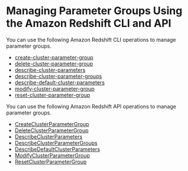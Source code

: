 # Managing Parameter Groups Using the Amazon Redshift CLI and API<a name="manage-parameter-groups-api-cli"></a>

You can use the following Amazon Redshift CLI operations to manage parameter groups\.
+ [create\-cluster\-parameter\-group](https://docs.aws.amazon.com/cli/latest/reference/redshift/create-cluster-parameter-group.html)
+ [delete\-cluster\-parameter\-group](https://docs.aws.amazon.com/cli/latest/reference/redshift/delete-cluster-parameter-group.html)
+ [describe\-cluster\-parameters](https://docs.aws.amazon.com/cli/latest/reference/redshift/describe-cluster-parameters.html)
+ [describe\-cluster\-parameter\-groups](https://docs.aws.amazon.com/cli/latest/reference/redshift/describe-cluster-parameter-groups.html)
+ [describe\-default\-cluster\-parameters](https://docs.aws.amazon.com/cli/latest/reference/redshift/describe-default-cluster-parameters.html)
+ [modify\-cluster\-parameter\-group](https://docs.aws.amazon.com/cli/latest/reference/redshift/modify-cluster-parameter-group.html)
+ [reset\-cluster\-parameter\-group](https://docs.aws.amazon.com/cli/latest/reference/redshift/reset-cluster-parameter-group.html)

You can use the following Amazon Redshift API operations to manage parameter groups\.
+ [CreateClusterParameterGroup](https://docs.aws.amazon.com/redshift/latest/APIReference/API_CreateClusterParameterGroup.html)
+ [DeleteClusterParameterGroup](https://docs.aws.amazon.com/redshift/latest/APIReference/API_DeleteClusterParameterGroup.html)
+ [DescribeClusterParameters](https://docs.aws.amazon.com/redshift/latest/APIReference/API_DescribeClusterParameters.html)
+ [DescribeClusterParameterGroups](https://docs.aws.amazon.com/redshift/latest/APIReference/API_DescribeClusterParameterGroups.html)
+ [DescribeDefaultClusterParameters](https://docs.aws.amazon.com/redshift/latest/APIReference/API_DescribeDefaultClusterParameters.html)
+ [ModifyClusterParameterGroup](https://docs.aws.amazon.com/redshift/latest/APIReference/API_ModifyClusterParameterGroup.html)
+ [ResetClusterParameterGroup](https://docs.aws.amazon.com/redshift/latest/APIReference/API_ResetClusterParameterGroup.html)